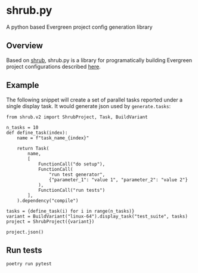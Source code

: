 # shrub.py

A python based Evergreen project config generation library

## Overview

Based on [shrub](https://github.com/evergreen-ci/shrub/), shrub.py is a library for programatically 
building Evergreen project configurations described [here](https://github.com/evergreen-ci/evergreen/wiki/Project-Files).

## Example

The following snippet will create a set of parallel tasks reported under a single display task. It
would generate json used by ```generate.tasks```:

```
from shrub.v2 import ShrubProject, Task, BuildVariant

n_tasks = 10
def define_task(index):
    name = f"task_name_{index}"

    return Task(
        name,
        [
            FunctionCall("do setup"),
            FunctionCall(
                "run test generator", 
                {"parameter_1": "value 1", "parameter_2": "value 2"}
            ),
            FunctionCall("run tests")
        ],
    ).dependency("compile")

tasks = {define_task(i) for i in range(n_tasks)}
variant = BuildVariant("linux-64").display_task("test_suite", tasks)
project = ShrubProject({variant})

project.json()
```

## Run tests

```
poetry run pytest
```
